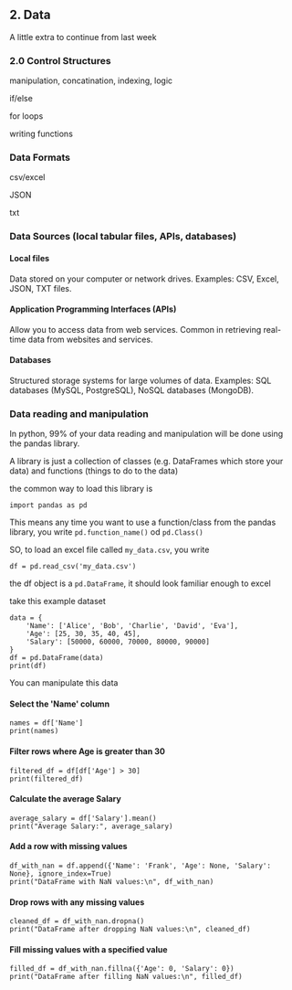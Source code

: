 ## 2. Data

A little extra to continue from last week

### 2.0 Control Structures

manipulation, concatination, indexing, logic

if/else

for loops

writing functions

### Data Formats

csv/excel

JSON

txt

### Data Sources (local tabular files, APIs, databases)


#### Local files

Data stored on your computer or network drives.
Examples: CSV, Excel, JSON, TXT files.

#### Application Programming Interfaces (APIs) 

Allow you to access data from web services.
Common in retrieving real-time data from websites and services.


#### Databases

Structured storage systems for large volumes of data.
Examples: SQL databases (MySQL, PostgreSQL), NoSQL databases (MongoDB).

### Data reading and manipulation 

In python, 99% of your data reading and manipulation will be done using the pandas library.

A library is just a collection of classes (e.g. DataFrames which store your data) and functions (things to do to the data)

the common way to load this library is

```import pandas as pd```

This means any time you want to use a function/class from the pandas library, you write `pd.function_name()` od `pd.Class()`

SO, to load an excel file called `my_data.csv`, you write

```df = pd.read_csv('my_data.csv')```

the df object is a `pd.DataFrame`, it should look familiar enough to excel

take this example dataset

```
data = {
    'Name': ['Alice', 'Bob', 'Charlie', 'David', 'Eva'],
    'Age': [25, 30, 35, 40, 45],
    'Salary': [50000, 60000, 70000, 80000, 90000]
}
df = pd.DataFrame(data)
print(df)
```

You can manipulate this data

#### Select the 'Name' column
```
names = df['Name']
print(names)
```

#### Filter rows where Age is greater than 30
```
filtered_df = df[df['Age'] > 30]
print(filtered_df)
```

#### Calculate the average Salary
```
average_salary = df['Salary'].mean()
print("Average Salary:", average_salary)
```

#### Add a row with missing values
```
df_with_nan = df.append({'Name': 'Frank', 'Age': None, 'Salary': None}, ignore_index=True)
print("DataFrame with NaN values:\n", df_with_nan)
```

#### Drop rows with any missing values
```
cleaned_df = df_with_nan.dropna()
print("DataFrame after dropping NaN values:\n", cleaned_df)
```

#### Fill missing values with a specified value
```
filled_df = df_with_nan.fillna({'Age': 0, 'Salary': 0})
print("DataFrame after filling NaN values:\n", filled_df)
```